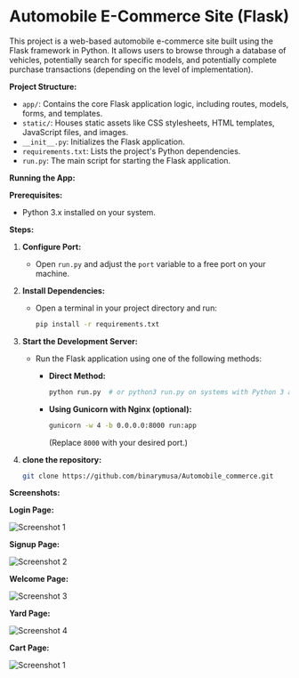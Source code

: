 # Automobile E-Commerce Site (Flask)

This project is a web-based automobile e-commerce site built using the Flask framework in Python. It allows users to browse through a database of vehicles, potentially search for specific models, and potentially complete purchase transactions (depending on the level of implementation).

**Project Structure:**

* `app/`: Contains the core Flask application logic, including routes, models, forms, and templates.
* `static/`: Houses static assets like CSS stylesheets, HTML templates, JavaScript files, and images.
* `__init__.py`: Initializes the Flask application.
* `requirements.txt`: Lists the project's Python dependencies.
* `run.py`: The main script for starting the Flask application.

**Running the App:**

**Prerequisites:**

- Python 3.x installed on your system.

**Steps:**

1. **Configure Port:**
   - Open `run.py` and adjust the `port` variable to a free port on your machine.

2. **Install Dependencies:**
   - Open a terminal in your project directory and run:

     ```bash
     pip install -r requirements.txt
     ```

3. **Start the Development Server:**
   - Run the Flask application using one of the following methods:

     - **Direct Method:**

       ```bash
       python run.py  # or python3 run.py on systems with Python 3 as default
       ```

     - **Using Gunicorn with Nginx (optional):**

       ```bash
       gunicorn -w 4 -b 0.0.0.0:8000 run:app
       ```
       (Replace `8000` with your desired port.)
       
4. **clone the repository:**
   ```bash
   git clone https://github.com/binarymusa/Automobile_commerce.git


**Screenshots:**

**Login Page:**

![Screenshot 1](screenshots/login_page.png)

**Signup Page:**

![Screenshot 2](screenshots/signup_page.png)

**Welcome Page:**

![Screenshot 3](screenshots/welcome_page.png)

**Yard Page:**

![Screenshot 4](screenshots/yard2_page.png)

**Cart Page:**

![Screenshot 1](screenshots/cart_page.png)

